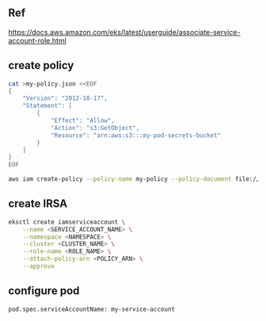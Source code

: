 ## Ref
https://docs.aws.amazon.com/eks/latest/userguide/associate-service-account-role.html

## create policy

```bash
cat >my-policy.json <<EOF
{
    "Version": "2012-10-17",
    "Statement": [
        {
            "Effect": "Allow",
            "Action": "s3:GetObject",
            "Resource": "arn:aws:s3:::my-pod-secrets-bucket"
        }
    ]
}
EOF
```

```bash
aws iam create-policy --policy-name my-policy --policy-document file://my-policy.json
```

## create IRSA

```bash
eksctl create iamserviceaccount \
    --name <SERVICE_ACCOUNT_NAME> \
    --namespace <NAMESPACE> \
    --cluster <CLUSTER_NAME> \
    --role-name <ROLE_NAME> \
    --attach-policy-arn <POLICY_ARN> \
    --approve
```

## configure pod

`pod.spec.serviceAccountName: my-service-account`